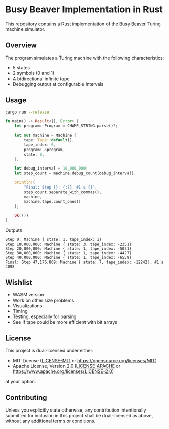 # Busy Beaver Implementation in Rust

This repository contains a Rust implementation of the [Busy Beaver](https://en.wikipedia.org/wiki/Busy_beaver) Turing machine simulator.

## Overview

The program simulates a Turing machine with the following characteristics:

- 5 states
- 2 symbols (0 and 1)
- A bidirectional infinite tape
- Debugging output at configurable intervals

## Usage

```bash
cargo run --release
```

```rust
fn main() -> Result<(), Error> {
    let program: Program = CHAMP_STRING.parse()?;

    let mut machine = Machine {
        tape: Tape::default(),
        tape_index: 0,
        program: &program,
        state: 0,
    };

    let debug_interval = 10_000_000;
    let step_count = machine.debug_count(debug_interval);

    println!(
        "Final: Step {}: {:?}, #1's {}",
        step_count.separate_with_commas(),
        machine,
        machine.tape.count_ones()
    );

    Ok(())
}
```

Outputs:

```text
Step 0: Machine { state: 1, tape_index: 1}
Step 10,000,000: Machine { state: 3, tape_index: -2351}
Step 20,000,000: Machine { state: 1, tape_index: -5031}
Step 30,000,000: Machine { state: 1, tape_index: -4427}
Step 40,000,000: Machine { state: 1, tape_index: -6559}
Final: Step 47,176,869: Machine { state: 7, tape_index: -12242}, #1's 4098
```

## Wishlist

- WASM version
- Work on other size problems
- Visualizations
- Timing
- Testing, especially for parsing
- See if tape could be more efficient with bit arrays

## License

This project is dual-licensed under either:

- MIT License ([LICENSE-MIT](LICENSE-MIT) or <https://opensource.org/licenses/MIT>)
- Apache License, Version 2.0 ([LICENSE-APACHE](LICENSE-APACHE) or <https://www.apache.org/licenses/LICENSE-2.0>)

at your option.

## Contributing

Unless you explicitly state otherwise, any contribution intentionally submitted for inclusion in this project shall be dual-licensed as above, without any additional terms or conditions.
